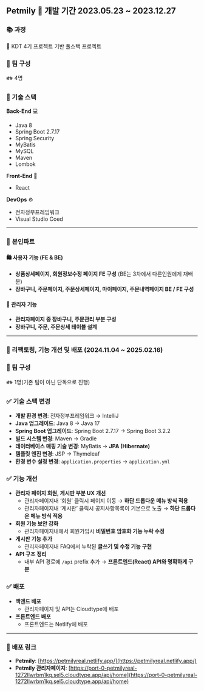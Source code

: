 ## Petmily 📅 개발 기간 2023.05.23 ~ 2023.12.27  

### 📚 과정  
:ledger: KDT 4기 프로젝트 기반 풀스택 프로젝트  

### 👥 팀 구성  
:family: 4명  

### 🚀 기술 스택  
**Back-End** :computer:  
- Java 8 
- Spring Boot 2.7.17  
- Spring Security  
- MyBatis
- MySQL  
- Maven
- Lombok  

**Front-End** 🎨  
- React

**DevOps** ⚙
- 전자정부프레임워크
- Visual Studio Coed

---

### 📂 본인파트

#### 🛍 사용자 기능 (FE & BE)  
- **상품상세페이지, 회원정보수정 페이지 FE 구성** (BE는 3차에서 다른인원에게 재배분)
- **장바구니, 주문페이지, 주문상세페이지, 마이페이지, 주문내역페이지 BE / FE 구성**
 
#### 🔧 관리자 기능  
- **관리자페이지 중 장바구니, 주문관리 부분 구성**  
- **장바구니, 주문, 주문상세 테이블 설계**   

---

### 🔄 리팩토링, 기능 개선 및 배포 (2024.11.04 ~ 2025.02.16)  

### 👥 팀 구성  
:family: 1명(기존 팀이 아닌 단독으로 진행)

### ✅ 기술 스택 변경  
- **개발 환경 변경**: 전자정부프레임워크 → IntelliJ  
- **Java 업그레이드**: Java 8 → Java 17  
- **Spring Boot 업그레이드**: Spring Boot 2.7.17 → Spring Boot 3.2.2  
- **빌드 시스템 변경**: Maven → Gradle
- **데이터베이스 매핑 기술 변경**: MyBatis → **JPA (Hibernate)**
- **템플릿 엔진 변경**: JSP → Thymeleaf  
- **환경 변수 설정 변경**: `application.properties` → `application.yml`

### ✅ 기능 개선  
- **관리자 페이지 회원, 게시판 부분 UX 개선**
  - 관리자페이지내 ‘회원’ 클릭시 페이지 이동 →  **하단 드롭다운 메뉴 방식 적용**
  - 관리자페이지내 ‘게시판’ 클릭시 공지사항목록이 기본으로 노출 →  **하단 드롭다운 메뉴 방식 적용**
- **회원 기능 보안 강화**  
  - 관리자페이지내에서 회원가입시 **비밀번호 암호화 기능 누락 수정**  
- **게시판 기능 추가**  
  - 관리자페이지내 FAQ에서 누락된 **글쓰기 및 수정 기능 구현**  
- **API 구조 정리**  
  - 내부 API 경로에 `/api` prefix 추가 → **프론트엔드(React) API와 명확하게 구분**
 
### ✅ 배포
- **백엔드 배포**
  - 관리자페이지 및 API는 Cloudtype에 배포
- **프론트엔드 배포**
  - 프론트엔드는 Netlify에 배포
---

### 📎 배포 링크  
- **Petmily**: [https://petmilyreal.netlify.app/](https://petmilyreal.netlify.app/)  
- **Petmily 관리자페이지**: [https://port-0-petmilyreal-1272llwrbm1kq.sel5.cloudtype.app/api/home](https://port-0-petmilyreal-1272llwrbm1kq.sel5.cloudtype.app/api/home)
